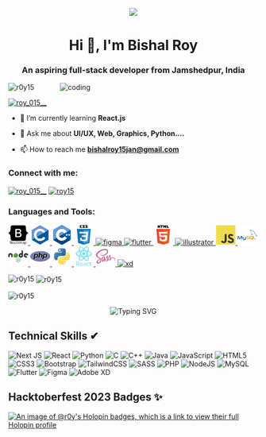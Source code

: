 <p align="center">
<img src="https://d2pnsmz45e0v9n.cloudfront.net/d4f38q%2Fpreview%2F54971259%2Fmain_large.gif?response-content-disposition=inline%3Bfilename%3D%22main_large.gif%22%3B&response-content-type=image%2Fgif&Expires=1702841334&Signature=Tx8p2fvIbgdUeq9G6Ckf9PZtG-oHL4jhrv~kZazklhhhnoIaltZUkUnST6cST~R-7oye~o5nJIgXodOzDqKSQlgMuXVUz0J0FKcQTTZkW8ZLy3nOKkDvaS4~KvsmHHo0mC3EREKplk1JZYWCEjwh-~0zaIeW3Eoj6i3SSVVt0FTvRRuGJrc-etNHOPEXuX-pqNYySrqfdK8H~M-vmwju9wV50xnwNu6KseD9jGwEHEQD9IB6qGzuzoRsth1p8yIcd41DM0hxznG0wIzxfKJW8~GU86JKAiakbL79KeAiLFUrtVFR2X8XE6LDxtFBeMFxXnGeLMhZWafJ-ezuBMCbzg__&Key-Pair-Id=APKAJT5WQLLEOADKLHBQ">
</p>
<h1 align="center">Hi 👋, I'm Bishal Roy</h1>
<h3 align="center">An aspiring full-stack developer from Jamshedpur, India</h3>
<img align="right" alt="coding" width="400" src="https://camo.githubusercontent.com/a4c584bce1c41271485d28f92aaf9f581b3c88b68ca723b6edfd58b4ba988c2b/68747470733a2f2f63646e2e6472696262626c652e636f6d2f75736572732f313138373833362f73637265656e73686f74732f363533393432392f70726f6772616d65722e676966" > 


<p align="left"> <img src="https://komarev.com/ghpvc/?username=r0y15&label=Profile%20views&color=0e75b6&style=flat" alt="r0y15" /> </p>

<p align="left"> <a href="https://twitter.com/roy_015__" target="blank"><img src="https://img.shields.io/twitter/follow/roy_015__?logo=twitter&style=for-the-badge" alt="roy_015__" /></a> </p>

- 🌱 I’m currently learning **React.js**

- 💬 Ask me about **UI/UX, Web, Graphics, Python....**

- 📫 How to reach me **bishalroy15jan@gmail.com**

<h3 align="left">Connect with me:</h3>
<p align="left">
<a href="https://twitter.com/roy_015__" target="blank"><img align="center" src="https://raw.githubusercontent.com/rahuldkjain/github-profile-readme-generator/master/src/images/icons/Social/twitter.svg" alt="roy_015__" height="30" width="40" /></a>
<a href="https://linkedin.com/in/roy15" target="blank"><img align="center" src="https://raw.githubusercontent.com/rahuldkjain/github-profile-readme-generator/master/src/images/icons/Social/linked-in-alt.svg" alt="roy15" height="30" width="40" /></a>
</p>

<h3 align="left">Languages and Tools:</h3>
<p align="left"> <a href="https://getbootstrap.com" target="_blank" rel="noreferrer"> <img src="https://raw.githubusercontent.com/devicons/devicon/master/icons/bootstrap/bootstrap-plain-wordmark.svg" alt="bootstrap" width="40" height="40"/> </a> <a href="https://www.cprogramming.com/" target="_blank" rel="noreferrer"> <img src="https://raw.githubusercontent.com/devicons/devicon/master/icons/c/c-original.svg" alt="c" width="40" height="40"/> </a> <a href="https://www.w3schools.com/cpp/" target="_blank" rel="noreferrer"> <img src="https://raw.githubusercontent.com/devicons/devicon/master/icons/cplusplus/cplusplus-original.svg" alt="cplusplus" width="40" height="40"/> </a> <a href="https://www.w3schools.com/css/" target="_blank" rel="noreferrer"> <img src="https://raw.githubusercontent.com/devicons/devicon/master/icons/css3/css3-original-wordmark.svg" alt="css3" width="40" height="40"/> </a> <a href="https://www.figma.com/" target="_blank" rel="noreferrer"> <img src="https://www.vectorlogo.zone/logos/figma/figma-icon.svg" alt="figma" width="40" height="40"/> </a> <a href="https://flutter.dev" target="_blank" rel="noreferrer"> <img src="https://www.vectorlogo.zone/logos/flutterio/flutterio-icon.svg" alt="flutter" width="40" height="40"/> </a> <a href="https://www.w3.org/html/" target="_blank" rel="noreferrer"> <img src="https://raw.githubusercontent.com/devicons/devicon/master/icons/html5/html5-original-wordmark.svg" alt="html5" width="40" height="40"/> </a> <a href="https://www.adobe.com/in/products/illustrator.html" target="_blank" rel="noreferrer"> <img src="https://www.vectorlogo.zone/logos/adobe_illustrator/adobe_illustrator-icon.svg" alt="illustrator" width="40" height="40"/> </a> <a href="https://developer.mozilla.org/en-US/docs/Web/JavaScript" target="_blank" rel="noreferrer"> <img src="https://raw.githubusercontent.com/devicons/devicon/master/icons/javascript/javascript-original.svg" alt="javascript" width="40" height="40"/> </a> <a href="https://www.mysql.com/" target="_blank" rel="noreferrer"> <img src="https://raw.githubusercontent.com/devicons/devicon/master/icons/mysql/mysql-original-wordmark.svg" alt="mysql" width="40" height="40"/> </a> <a href="https://nodejs.org" target="_blank" rel="noreferrer"> <img src="https://raw.githubusercontent.com/devicons/devicon/master/icons/nodejs/nodejs-original-wordmark.svg" alt="nodejs" width="40" height="40"/> </a> <a href="https://www.php.net" target="_blank" rel="noreferrer"> <img src="https://raw.githubusercontent.com/devicons/devicon/master/icons/php/php-original.svg" alt="php" width="40" height="40"/> </a> <a href="https://www.python.org" target="_blank" rel="noreferrer"> <img src="https://raw.githubusercontent.com/devicons/devicon/master/icons/python/python-original.svg" alt="python" width="40" height="40"/> </a> <a href="https://reactjs.org/" target="_blank" rel="noreferrer"> <img src="https://raw.githubusercontent.com/devicons/devicon/master/icons/react/react-original-wordmark.svg" alt="react" width="40" height="40"/> </a> <a href="https://sass-lang.com" target="_blank" rel="noreferrer"> <img src="https://raw.githubusercontent.com/devicons/devicon/master/icons/sass/sass-original.svg" alt="sass" width="40" height="40"/> </a> <a href="https://www.adobe.com/products/xd.html" target="_blank" rel="noreferrer"> <img src="https://cdn.worldvectorlogo.com/logos/adobe-xd.svg" alt="xd" width="40" height="40"/> </a> </p>

<p><img align="left" src="https://github-readme-stats.vercel.app/api/top-langs?username=r0y15&show_icons=true&locale=en&layout=compact" alt="r0y15" /></p>

<p>&nbsp;<img align="center" src="https://github-readme-stats.vercel.app/api?username=r0y15&show_icons=true&locale=en" alt="r0y15" /></p>

<p><img align="center" src="https://github-readme-streak-stats.herokuapp.com/?user=r0y15&" alt="r0y15" /></p>

<p align="center">
  <img src="https://readme-typing-svg.herokuapp.com?font=Fira+Code&pause=1000&color=22F7D5&center=true&vCenter=true&random=false&width=550&lines=%3C+print(%22Hello+World%22)+%2F%3E%2C+I'm+Bishal+Roy;A+Tech+Enthusiast+%F0%9F%8E%B2;Loves+To+Build+Products+%E2%9C%A8;Machine+Learning+Student+%F0%9F%8E%93;Open+Source+Contributor+%E2%9C%8C;Building+Next+Gen+Websites+%F0%9F%95%B5" alt="Typing SVG" />
</p> 


## Technical Skills ✔

![Next JS](https://img.shields.io/badge/Next-black?style=for-the-badge&logo=next.js&logoColor=white)
![React](https://img.shields.io/badge/react-%2320232a.svg?style=for-the-badge&logo=react&logoColor=%2361DAFB)
![Python](https://img.shields.io/badge/python-3670A0?style=for-the-badge&logo=python&logoColor=ffdd54)
![C](https://img.shields.io/badge/c-%2300599C.svg?style=for-the-badge&logo=c&logoColor=white)
![C++](https://img.shields.io/badge/c++-%2300599C.svg?style=for-the-badge&logo=c%2B%2B&logoColor=white)
![Java](https://img.shields.io/badge/java-%23ED8B00.svg?style=for-the-badge&logo=openjdk&logoColor=white)
![JavaScript](https://img.shields.io/badge/javascript-%23323330.svg?style=for-the-badge&logo=javascript&logoColor=%23F7DF1E)
![HTML5](https://img.shields.io/badge/html5-%23E34F26.svg?style=for-the-badge&logo=html5&logoColor=white)
![CSS3](https://img.shields.io/badge/css3-%231572B6.svg?style=for-the-badge&logo=css3&logoColor=white)
![Bootstrap](https://img.shields.io/badge/bootstrap-%238511FA.svg?style=for-the-badge&logo=bootstrap&logoColor=white)
![TailwindCSS](https://img.shields.io/badge/tailwindcss-%2338B2AC.svg?style=for-the-badge&logo=tailwind-css&logoColor=white)
![SASS](https://img.shields.io/badge/SASS-hotpink.svg?style=for-the-badge&logo=SASS&logoColor=white)
![PHP](https://img.shields.io/badge/php-%23777BB4.svg?style=for-the-badge&logo=php&logoColor=white)
![NodeJS](https://img.shields.io/badge/node.js-6DA55F?style=for-the-badge&logo=node.js&logoColor=white)
![MySQL](https://img.shields.io/badge/mysql-%2300f.svg?style=for-the-badge&logo=mysql&logoColor=white)
![Flutter](https://img.shields.io/badge/Flutter-%2302569B.svg?style=for-the-badge&logo=Flutter&logoColor=white)
![Figma](https://img.shields.io/badge/figma-%23F24E1E.svg?style=for-the-badge&logo=figma&logoColor=white)
![Adobe XD](https://img.shields.io/badge/Adobe%20XD-470137?style=for-the-badge&logo=Adobe%20XD&logoColor=#FF61F6)

## Hacktoberfest 2023 Badges ✨

[![An image of @r0y's Holopin badges, which is a link to view their full Holopin profile](https://holopin.me/r0y)](https://holopin.io/@r0y)


